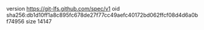 version https://git-lfs.github.com/spec/v1
oid sha256:db1d10ff1a8c895fc678de27f77cc49aefc40172bd062ffcf08d4d6a0bf74956
size 14147
